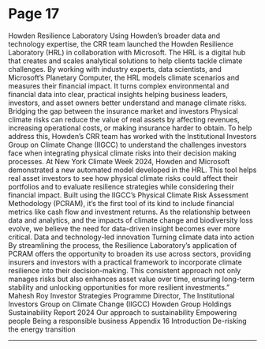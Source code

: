 # Page 17

Howden Resilience Laboratory
Using Howden’s broader data and 
technology expertise, the CRR team 
launched the Howden Resilience 
Laboratory (HRL) in collaboration with 
Microsoft. The HRL is a digital hub that 
creates and scales analytical solutions 
to help clients tackle climate challenges.
By working with industry experts, data 
scientists, and Microsoft’s Planetary 
Computer, the HRL models climate 
scenarios and measures their financial 
impact. It turns complex environmental 
and financial data into clear, practical 
insights helping business leaders, 
investors, and asset owners better 
understand and manage climate risks.
Bridging the gap between the 
insurance market and investors
Physical climate risks can reduce the 
value of real assets by affecting revenues, 
increasing operational costs, or making 
insurance harder to obtain. To help 
address this, Howden’s CRR team has 
worked with the Institutional Investors 
Group on Climate Change (IIGCC) to 
understand the challenges investors face 
when integrating physical climate risks 
into their decision making processes. 
At New York Climate Week 2024, Howden 
and Microsoft demonstrated a new 
automated model developed in the HRL. 
This tool helps real asset investors to see 
how physical climate risks could affect 
their portfolios and to evaluate resilience 
strategies while considering their 
financial impact.
Built using the IIGCC’s Physical Climate 
Risk Assessment Methodology (PCRAM), 
it’s the first tool of its kind to include 
financial metrics like cash flow and 
investment returns. 
As the relationship between data and 
analytics, and the impacts of climate change 
and biodiversity loss evolve, we believe the 
need for data-driven insight becomes ever 
more critical. 
Data and technology-led innovation
Turning climate data into action
By streamlining the process, 
the Resilience Laboratory’s 
application of PCRAM offers 
the opportunity to broaden its 
use across sectors, providing 
insurers and investors with 
a practical framework to 
incorporate climate resilience 
into their decision-making. 
This consistent approach not 
only manages risks but also 
enhances asset value over time, 
ensuring long-term stability 
and unlocking opportunities 
for more resilient investments.” 
Mahesh Roy
Investor Strategies Programme 
Director, The Institutional Investors 
Group on Climate Change (IIGCC)
Howden Group Holdings
Sustainability Report 2024
Our approach to sustainability
Empowering people 
Being a responsible business
Appendix
16
Introduction
De-risking the energy transition


---